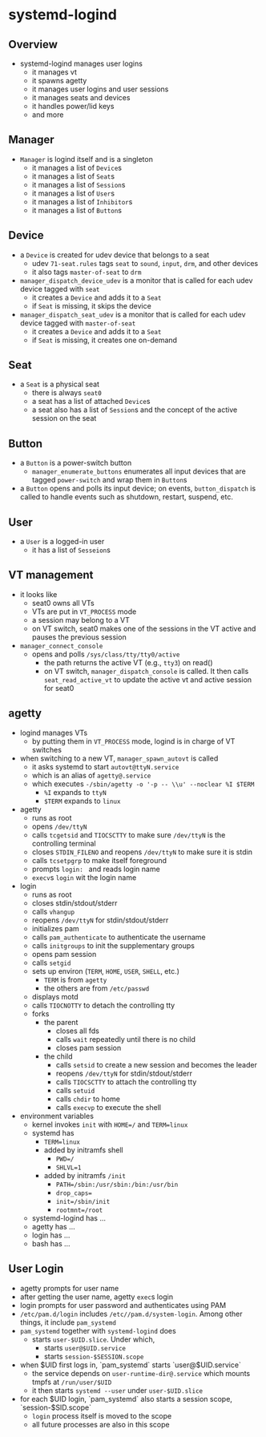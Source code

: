 systemd-logind
==============

## Overview

- systemd-logind manages user logins
  - it manages vt
  - it spawns agetty
  - it manages user logins and user sessions
  - it manages seats and devices
  - it handles power/lid keys
  - and more

## Manager

- `Manager` is logind itself and is a singleton
  - it manages a list of `Device`s
  - it manages a list of `Seat`s
  - it manages a list of `Session`s
  - it manages a list of `User`s
  - it manages a list of `Inhibitor`s
  - it manages a list of `Button`s

## Device

- a `Device` is created for udev device that belongs to a seat
  - udev `71-seat.rules` tags `seat` to `sound`, `input`, `drm`, and other
    devices 
  - it also tags `master-of-seat` to `drm`
- `manager_dispatch_device_udev` is a monitor that is called for each udev
  device tagged with `seat`
  - it creates a `Device` and adds it to a `Seat`
  - if `Seat` is missing, it skips the device
- `manager_dispatch_seat_udev` is a monitor that is called for each udev
  device tagged with `master-of-seat`
  - it creates a `Device` and adds it to a `Seat`
  - if `Seat` is missing, it creates one on-demand

## Seat

- a `Seat` is a physical seat
  - there is always `seat0`
  - a seat has a list of attached `Device`s
  - a seat also has a list of `Session`s and the concept of the active session
    on the seat

## Button

- a `Button` is a power-switch button
  - `manager_enumerate_buttons` enumerates all input devices that are tagged
    `power-switch` and wrap them in `Button`s
- a `Button` opens and polls its input device; on events, `button_dispatch`
  is called to handle events such as shutdown, restart, suspend, etc.

## User

- a `User` is a logged-in user
  - it has a list of `Sesseion`s

## VT management

- it looks like
  - seat0 owns all VTs
  - VTs are put in `VT_PROCESS` mode
  - a session may belong to a VT
  - on VT switch, seat0 makes one of the sessions in the VT active and pauses
    the previous session
- `manager_connect_console`
  - opens and polls `/sys/class/tty/tty0/active`
    - the path returns the active VT (e.g., `tty3`) on read()
    - on VT switch, `manager_dispatch_console` is called.  It then calls
      `seat_read_active_vt` to update the active vt and active session for
      seat0

## agetty

- logind manages VTs
  - by putting them in `VT_PROCESS` mode, logind is in charge of VT switches
- when switching to a new VT, `manager_spawn_autovt` is called
  - it asks systemd to start `autovt@ttyN.service`
  - which is an alias of `agetty@.service`
  - which executes `-/sbin/agetty -o '-p -- \\u' --noclear %I $TERM`
    - `%I` expands to `ttyN`
    - `$TERM` expands to `linux`
- agetty
  - runs as root
  - opens `/dev/ttyN`
  - calls `tcgetsid` and `TIOCSCTTY` to make sure `/dev/ttyN` is the
    controlling terminal
  - closes `STDIN_FILENO` and reopens `/dev/ttyN` to make sure it is stdin
  - calls `tcsetpgrp` to make itself foreground
  - prompts `login: ` and reads login name
  - `execv`s `login` wit the login name
- login
  - runs as root
  - closes stdin/stdout/stderr
  - calls `vhangup`
  - reopens `/dev/ttyN` for stdin/stdout/stderr
  - initializes pam
  - calls `pam_authenticate` to authenticate the username
  - calls `initgroups` to init the supplementary groups
  - opens pam session
  - calls `setgid`
  - sets up environ (`TERM`, `HOME`, `USER`, `SHELL`, etc.)
    - `TERM` is from `agetty`
    - the others are from `/etc/passwd`
  - displays motd
  - calls `TIOCNOTTY` to detach the controlling tty
  - forks
    - the parent
      - closes all fds
      - calls `wait` repeatedly until there is no child
      - closes pam session
    - the child
      - calls `setsid` to create a new session and becomes the leader
      - reopens `/dev/ttyN` for stdin/stdout/stderr
      - calls `TIOCSCTTY` to attach the controlling tty
      - calls `setuid`
      - calls `chdir` to home
      - calls `execvp` to execute the shell
- environment variables
  - kernel invokes `init` with `HOME=/` and `TERM=linux`
  - systemd has
    - `TERM=linux`
    - added by initramfs shell
      - `PWD=/`
      - `SHLVL=1`
    - added by initramfs `/init`
      - `PATH=/sbin:/usr/sbin:/bin:/usr/bin`
      - `drop_caps=`
      - `init=/sbin/init`
      - `rootmnt=/root`
  - systemd-logind has ...
  - agetty has ...
  - login has ...
  - bash has ...

## User Login

- agetty prompts for user name
- after getting the user name, agetty `exec`s login
- login prompts for user password and authenticates using PAM
- `/etc/pam.d/login` includes `/etc//pam.d/system-login`.  Among other things,
  it include `pam_systemd`
- `pam_systemd` together with `systemd-logind` does
  - starts `user-$UID.slice`.  Under which,
    - starts `user@$UID.service`
    - starts `session-$SESSION.scope`
- when $UID first logs in, `pam_systemd` starts `user@$UID.service`
  - the service depends on `user-runtime-dir@.service` which mounts tmpfs at
    `/run/user/$UID`
  - it then starts `systemd --user` under `user-$UID.slice`
- for each $UID login, `pam_systemd` also starts a session scope,
  `session-$SID.scope`
  - `login` process itself is moved to the scope
  - all future processes are also in this scope
